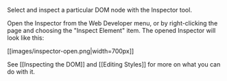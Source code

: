 Select and inspect a particular DOM node with the Inspector tool.

Open the Inspector from the Web Developer menu, or by right-clicking the page and choosing the "Inspect Element" item. The opened Inspector will look like this:

[[images/inspector-open.png|width=700px]]

See [[Inspecting the DOM]] and [[Editing Styles]] for more on what you can do with it.